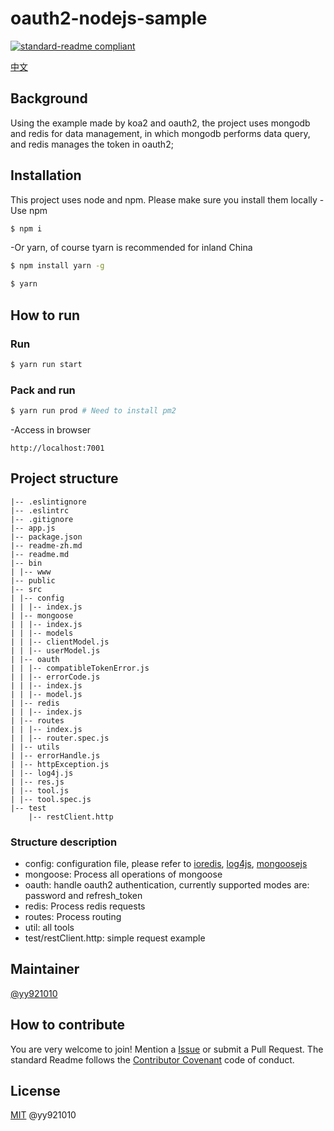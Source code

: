 # oauth2-nodejs-sample

[![standard-readme compliant](https://img.shields.io/badge/readme%20style-standard-brightgreen.svg?style=flat-square)](https://github.com/RichardLitt/standard-readme)

[中文](https://github.com/yy921010/oauth2-koa2/blob/master/readme-zh.md)

## Background
Using the example made by koa2 and oauth2, the project uses mongodb and redis for data management, in which mongodb performs data query, and redis manages the token in oauth2;

## Installation
This project uses node and npm. Please make sure you install them locally
-Use npm
```bash
$ npm i
```
-Or yarn, of course tyarn is recommended for inland China

```bash
$ npm install yarn -g

```
```bash
$ yarn
```

## How to run

### Run
```bash
$ yarn run start
```
### Pack and run

```bash
$ yarn run prod # Need to install pm2
```

-Access in browser

```
http://localhost:7001
```

## Project structure

    |-- .eslintignore
    |-- .eslintrc
    |-- .gitignore
    |-- app.js
    |-- package.json
    |-- readme-zh.md
    |-- readme.md
    |-- bin
    | |-- www
    |-- public
    |-- src
    | |-- config
    | | |-- index.js
    | |-- mongoose
    | | |-- index.js
    | | |-- models
    | | |-- clientModel.js
    | | |-- userModel.js
    | |-- oauth
    | | |-- compatibleTokenError.js
    | | |-- errorCode.js
    | | |-- index.js
    | | |-- model.js
    | |-- redis
    | | |-- index.js
    | |-- routes
    | | |-- index.js
    | | |-- router.spec.js
    | |-- utils
    | |-- errorHandle.js
    | |-- httpException.js
    | |-- log4j.js
    | |-- res.js
    | |-- tool.js
    | |-- tool.spec.js
    |-- test
        |-- restClient.http

### Structure description
- config: configuration file, please refer to [ioredis](https://github.com/luin/ioredis), [log4js](https://log4js-node.github.io/log4js-node/), [ mongoosejs](https://mongoosejs.com/docs/guide.html)
- mongoose: Process all operations of mongoose
- oauth: handle oauth2 authentication, currently supported modes are: password and refresh_token
- redis: Process redis requests
- routes: Process routing
- util: all tools
- test/restClient.http: simple request example

## Maintainer
[@yy921010](https://github.com/yy921010)

## How to contribute
You are very welcome to join! Mention a [Issue](https://github.com/yy921010/oauth2-koa2/issues/new) or submit a Pull Request.
The standard Readme follows the [Contributor Covenant](https://www.contributor-covenant.org/version/1/3/0/code-of-conduct/) code of conduct.

## License
[MIT](https://github.com/yy921010/oauth2-koa2/blob/master/LICENSE) @yy921010